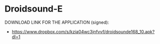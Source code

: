 Droidsound-E 
============

DOWNLOAD LINK FOR THE APPLICATION (signed):

* https://www.dropbox.com/s/kzia04wc3jnfvvf/droidsounde168_10.apk?dl=1
